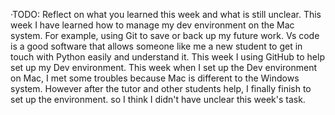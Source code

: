 ·TODO: Reflect on what you learned this week and what is still unclear.
This week I have learned how to manage my dev environment on the Mac system.     For example, using Git to save or back up my future work.       Vs code is a good software that allows someone like me a new student to get in touch with Python easily and understand it.    This week I using GitHub to help set up my Dev environment.
This week when I set up the Dev environment on Mac, I met some troubles because Mac is different to the Windows system.   However after the tutor and other students help, I finally finish to set up the environment.   so I think I didn't have unclear this week's task.